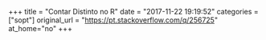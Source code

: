 +++
title = "Contar Distinto no R"
date = "2017-11-22 19:19:52"
categories = ["sopt"]
original_url = "https://pt.stackoverflow.com/q/256725"
at_home="no"
+++

